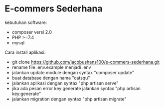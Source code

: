 # E-commers Sederhana

kebutuhan software:
- composer versi 2.0
- PHP >=7.4
- mysql

Cara install aplikasi:
- git clone https://github.com/jacobushans100/e-commers-sederhana.git
- rename file .env.example menjadi .env
- jalankan update module dengan syntax "composer update"
- buat database dengan nama "catsqu"
- jalankan aplikasi dengan syntax "php artisan serve"
- jika ada pesan error key generate jalankan syntax "php artisan key:generate"
- jalankan migration dengan syntax "php artisan migrate"